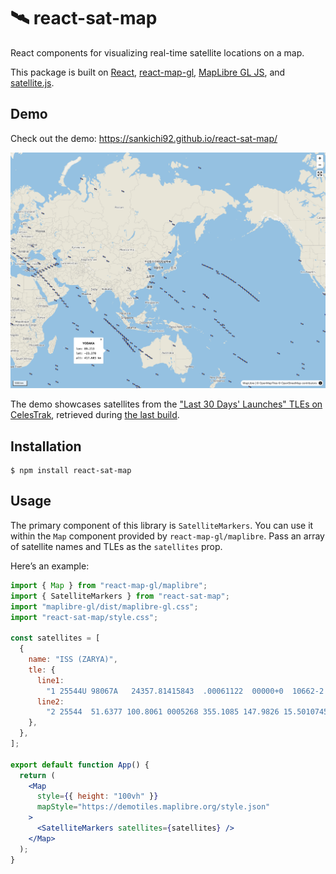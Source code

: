 # 🛰️ react-sat-map

React components for visualizing real-time satellite locations on a map.

This package is built on [React](https://react.dev/), [react-map-gl](https://visgl.github.io/react-map-gl/), [MapLibre GL JS](https://maplibre.org/maplibre-gl-js/docs/), and [satellite.js](https://github.com/shashwatak/satellite-js).

## Demo

Check out the demo: https://sankichi92.github.io/react-sat-map/

[![screenshot](screenshot.png)](https://sankichi92.github.io/react-sat-map/)

The demo showcases satellites from the ["Last 30 Days' Launches" TLEs on CelesTrak](https://celestrak.org/NORAD/elements/gp.php?GROUP=last-30-days&FORMAT=tle), retrieved during [the last build](https://github.com/sankichi92/react-sat-map/deployments/github-pages).

## Installation

```console
$ npm install react-sat-map
```

## Usage

The primary component of this library is `SatelliteMarkers`.
You can use it within the `Map` component provided by `react-map-gl/maplibre`.
Pass an array of satellite names and TLEs as the `satellites` prop.

Here’s an example:

```jsx
import { Map } from "react-map-gl/maplibre";
import { SatelliteMarkers } from "react-sat-map";
import "maplibre-gl/dist/maplibre-gl.css";
import "react-sat-map/style.css";

const satellites = [
  {
    name: "ISS (ZARYA)",
    tle: {
      line1:
        "1 25544U 98067A   24357.81415843  .00061122  00000+0  10662-2 0  9993",
      line2:
        "2 25544  51.6377 100.8061 0005268 355.1085 147.9826 15.50107458487805",
    },
  },
];

export default function App() {
  return (
    <Map
      style={{ height: "100vh" }}
      mapStyle="https://demotiles.maplibre.org/style.json"
    >
      <SatelliteMarkers satellites={satellites} />
    </Map>
  );
}
```
